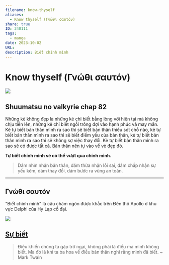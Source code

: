 ```yaml
---
filename: know-thyself
aliases:
  - Know thyself (Γνώθι σαυτόν)
share: true
ID: 240111
tags:
  - manga
date: 2023-10-02
URL: 
description: Biết chính mình
---
```


# Know thyself (Γνώθι σαυτόν)

![](https://i.imgur.com/zaYZAUd.jpg)

## Shuumatsu no valkyrie chap 82

Những kẻ không đẹp là những kẻ chỉ biết bằng lòng với hiện tại mà không chịu tiến lên, những kẻ chỉ biết ngồi trông đợi vào hạnh phúc và may mắn.
Kẻ tự biết bản thân mình ra sao thì sẽ biết bản thân thiếu sót chỗ nào, kẻ tự biết bản thân mình ra sao thì sẽ biết điểm yếu của bản thân, kẻ tự biết bản thân mình ra sao thì sẽ không sợ việc thay đổi.
Kẻ tự biết bản thân mình ra sao sẽ có được tất cả. Bản thân nên tự vào về vẻ đẹp đó.

**Tự biết chính mình sẽ có thể vượt qua chính mình.**

> Dám nhìn nhận bản thân, dám thừa nhận lỗi sai, dám chấp nhận sự yếu kém, dám thay đổi, dám bước ra vùng an toàn.

---

## Γνώθι σαυτόν

"Biết chính mình" là câu châm ngôn được khắc trên Đền thờ Apollo ở khu vực Delphi của Hy Lạp cổ đại.

![](https://i.imgur.com/9ImhBJC.png)

## [Sự biết](./su-biet.md)

> Điều khiến chúng ta gặp trở ngại, không phải là điều mà mình không biết. Mà đó là khi ta ba hoa về điều bản thân nghĩ rằng mình đã biết. ~ Mark Twain
